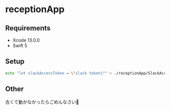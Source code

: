 # receptionApp

## Requirements
- Xcode 13.0.0
- Swift 5

## Setup
```bash
echo "let slackAccessToken = \"slack token\"" > ./receptionApp/SlackAccessTokens.swift
```

## Other
古くて動かなかったらごめんなさい🙏